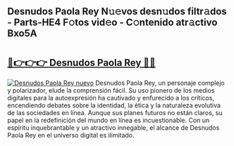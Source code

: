## Desnudos Paola Rey N𝚞𝚎vos desn𝚞dos filtr𝚊dos - Parts-HE4 F𝚘tos vid𝚎o - C𝚘ntenido atr𝚊ctivo Bxo5A

# <h2><a href="http://mbbipu.tromn.icu/?c=Desnudos+Paola+Rey">🔗👉👉👉 Desnudos Paola Rey 🔗🔗</a></h2>

[![Desnudos Paola Rey nuevo](https://i.imgur.com/pEAQMta.gif)](http://mbbipu.tromn.icu/?c=Desnudos+Paola+Rey)
Desnudos Paola Rey, un personaje complejo y polarizador, elude la comprensión fácil. Su uso pionero de los medios digitales para la autoexpresión ha cautivado y enfurecido a los críticos, encendiendo debates sobre la identidad, la ética y la naturaleza evolutiva de las sociedades en línea. Aunque sus planes futuros no están claros, su papel en la redefinición del mundo en línea es incuestionable. Con un espíritu inquebrantable y un atractivo innegable, el alcance de Desnudos Paola Rey en el universo digital es ilimitado.
